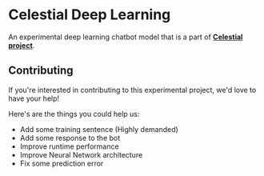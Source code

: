 # Celestial Deep Learning

An experimental deep learning chatbot model that is a part of **[Celestial project](https://github.com/StrixzIV/Celestial)**.

## Contributing

If you're interested in contributing to this experimental project, we'd love to have your help!

Here's are the things you could help us:

* Add some training sentence (Highly demanded)
* Add some response to the bot
* Improve runtime performance
* Improve Neural Network architecture
* Fix some prediction error